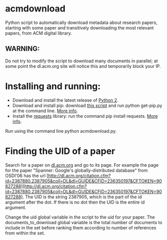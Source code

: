 acmdownload
===========

Python script to automatically download metadata about research papers, starting with some paper and transitively downloading the most relevant papers, from ACM digital library.

## WARNING:
Do not try to modify the script to download many documents in parallel; at some point the dl.acm.org site will notice this and temporarily block your IP.

# Installing and running:

* Download and install the latest release of [Python 2](https://www.python.org/downloads/).
* Download and install pip: download [this script](https://bootstrap.pypa.io/get-pip.py) and run python get-pip.py at the command line. [More info](https://pip.pypa.io/en/latest/installing.html).
* Install the [requests](http://docs.python-requests.org/en/latest/) library: run the command pip install requests. [More info](http://docs.python-requests.org/en/latest/user/install/).

Run using the command line python acmdownload.py.

# Finding the UID of a paper

Search for a paper on [dl.acm.org](dl.acm.org) and go to its page. For example the page for the paper "Spanner: Google's globally-distributed database" from OSDI'06 has the url [http://dl.acm.org/citation.cfm?id=2387880.2387905&coll=DL&dl=GUIDE&CFID=236350197&CFTOKEN=90827288](http://dl.acm.org/citation.cfm?id=2387880.2387905&coll=DL&dl=GUIDE&CFID=236350197&CFTOKEN=90827288). The UID is the string 2387905, which is the part of the id argument after the dot. If there is no dot then the UID is the entire id argument.

Change the uid global variable in the script to the uid for your paper. The documents_to_download global variable is the total number of documents to include in the set before ranking them according to number of references from within the set.
